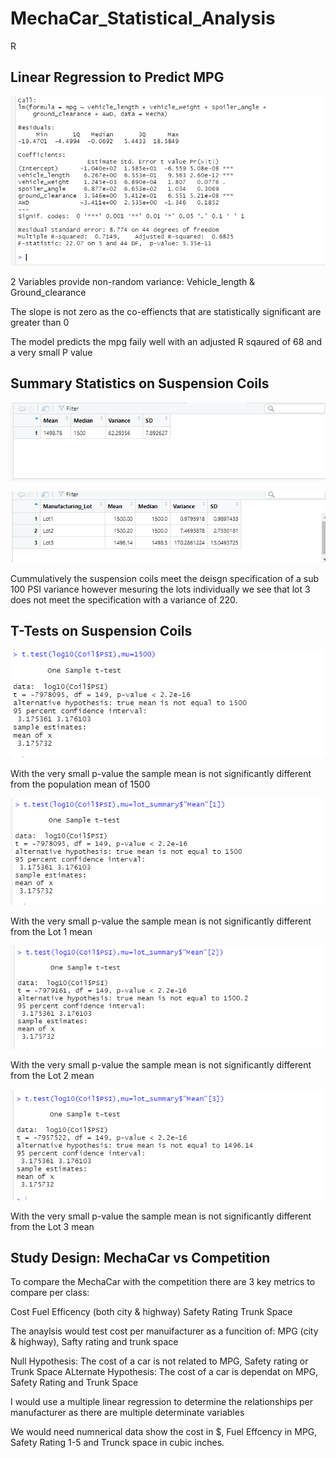 # MechaCar_Statistical_Analysis
R

## Linear Regression to Predict MPG

![Alt text](MechaCarChallenge.PNG)

2 Variables provide non-random variance: Vehicle_length & Ground_clearance

The slope is not zero as the co-effiencts that are statistically significant are greater than 0

The model predicts the mpg faily well with an adjusted R sqaured of 68 and a very small P value

## Summary Statistics on Suspension Coils

![Alt text](Total_Summary.PNG)

![Alt text](Lot_Summary.PNG)

Cummulatively the suspension coils meet the deisgn specification of a sub 100 PSI variance however mesuring the lots individually we see that lot 3 does not meet the specification with a variance of 220.

## T-Tests on Suspension Coils

![Alt text](1500_T-test.PNG)

With the very small p-value the sample mean is not significantly different from the population mean of 1500

![Alt text](Lot_1_T-Test.PNG)

With the very small p-value the sample mean is not significantly different from the Lot 1 mean

![Alt text](Lot_2_T-Test.PNG)

With the very small p-value the sample mean is not significantly different from the Lot 2 mean

![Alt text](Lot_3_T-Test.PNG)

With the very small p-value the sample mean is not significantly different from the Lot 3 mean

## Study Design: MechaCar vs Competition

To compare the MechaCar with the competition there are 3 key metrics to compare per class:

Cost
Fuel Efficency (both city & highway)
Safety Rating
Trunk Space

The anaylsis would test cost per manuifacturer as a funcition of: MPG (city & highway), Safty rating  and trunk space

Null Hypothesis: The cost of a car is not related to MPG, Safety rating or Trunk Space
ALternate Hypothesis: The cost of a car is dependat on MPG, Safety Rating and Trunk Space

I would use a multiple linear regression to determine the relationships per manufacturer as there are multiple determinate variables

We would need numnerical data show the cost in $, Fuel Effcency in MPG, Safety Rating 1-5 and Trunck space in cubic inches. 









